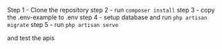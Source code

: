 Step 1 - Clone the repository
step 2 - run `composer install`
step 3 - copy the .env-example to .env
step 4 - setup database and run `php artisan migrate`
step 5 - run `php artisan serve`

and test the apis

